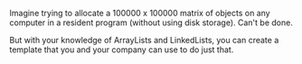 Imagine trying to allocate a 100000 x 100000 matrix of objects on any computer in a resident program (without using disk storage).  Can't be done. 

But with your knowledge of ArrayLists and LinkedLists, you can create a template that you and your company can use to do just that.

